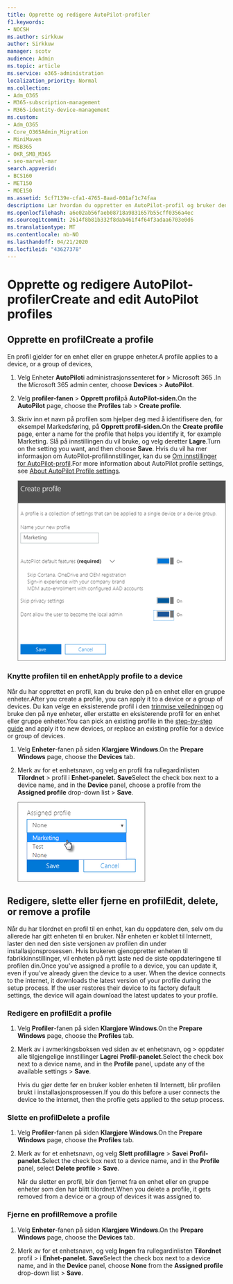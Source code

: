 ```yaml
---
title: Opprette og redigere AutoPilot-profiler
f1.keywords:
- NOCSH
ms.author: sirkkuw
author: Sirkkuw
manager: scotv
audience: Admin
ms.topic: article
ms.service: o365-administration
localization_priority: Normal
ms.collection:
- Adm_O365
- M365-subscription-management
- M365-identity-device-management
ms.custom:
- Adm_O365
- Core_O365Admin_Migration
- MiniMaven
- MSB365
- OKR_SMB_M365
- seo-marvel-mar
search.appverid:
- BCS160
- MET150
- MOE150
ms.assetid: 5cf7139e-cfa1-4765-8aad-001af1c74faa
description: Lær hvordan du oppretter en AutoPilot-profil og bruker den på en enhet, i tillegg til å redigere eller slette en profil eller fjerne en profil fra en enhet.
ms.openlocfilehash: a6e02ab56faeb08718a9831657b55cff0356a4ec
ms.sourcegitcommit: 2614f8b81b332f8dab461f4f64f3adaa6703e0d6
ms.translationtype: MT
ms.contentlocale: nb-NO
ms.lasthandoff: 04/21/2020
ms.locfileid: "43627378"
---
```

# <a name="create-and-edit-autopilot-profiles"></a><span data-ttu-id="926ff-103">Opprette og redigere AutoPilot-profiler</span><span class="sxs-lookup"><span data-stu-id="926ff-103">Create and edit AutoPilot profiles</span></span>

## <a name="create-a-profile"></a><span data-ttu-id="926ff-104">Opprette en profil</span><span class="sxs-lookup"><span data-stu-id="926ff-104">Create a profile</span></span>

<span data-ttu-id="926ff-105">En profil gjelder for en enhet eller en gruppe enheter.</span><span class="sxs-lookup"><span data-stu-id="926ff-105">A profile applies to a device, or a group of devices,</span></span>
  
1. <span data-ttu-id="926ff-106">Velg Enheter **AutoPilot**i administrasjonssenteret **for** \> Microsoft 365 .</span><span class="sxs-lookup"><span data-stu-id="926ff-106">In the Microsoft 365 admin center, choose **Devices** \> **AutoPilot**.</span></span>
  
2. <span data-ttu-id="926ff-107">Velg **profiler-fanen** \> **Opprett profil**på **AutoPilot-siden.**</span><span class="sxs-lookup"><span data-stu-id="926ff-107">On the **AutoPilot** page, choose the **Profiles** tab \> **Create profile**.</span></span>
    
3. <span data-ttu-id="926ff-108">Skriv inn et navn på profilen som hjelper deg med å identifisere den, for eksempel Markedsføring, på **Opprett profil-siden.**</span><span class="sxs-lookup"><span data-stu-id="926ff-108">On the **Create profile** page, enter a name for the profile that helps you identify it, for example Marketing.</span></span> <span data-ttu-id="926ff-109">Slå på innstillingen du vil bruke, og velg deretter **Lagre**.</span><span class="sxs-lookup"><span data-stu-id="926ff-109">Turn on the setting you want, and then choose **Save**.</span></span> <span data-ttu-id="926ff-110">Hvis du vil ha mer informasjon om AutoPilot-profilinnstillinger, kan du se [Om innstillinger for AutoPilot-profil](autopilot-profile-settings.md).</span><span class="sxs-lookup"><span data-stu-id="926ff-110">For more information about AutoPilot profile settings, see [About AutoPilot Profile settings](autopilot-profile-settings.md).</span></span>
    
    ![Enter name and turn on settings in the Create profile panel.](../media/63b5a00d-6a5d-48d0-9557-e7531e80702a.png)
  
### <a name="apply-profile-to-a-device"></a><span data-ttu-id="926ff-112">Knytte profilen til en enhet</span><span class="sxs-lookup"><span data-stu-id="926ff-112">Apply profile to a device</span></span>

<span data-ttu-id="926ff-113">Når du har opprettet en profil, kan du bruke den på en enhet eller en gruppe enheter.</span><span class="sxs-lookup"><span data-stu-id="926ff-113">After you create a profile, you can apply it to a device or a group of devices.</span></span> <span data-ttu-id="926ff-114">Du kan velge en eksisterende profil i den [trinnvise veiledningen](add-autopilot-devices-and-profile.md) og bruke den på nye enheter, eller erstatte en eksisterende profil for en enhet eller gruppe enheter.</span><span class="sxs-lookup"><span data-stu-id="926ff-114">You can pick an existing profile in the [step-by-step guide](add-autopilot-devices-and-profile.md) and apply it to new devices, or replace an existing profile for a device or group of devices.</span></span> 
  
1. <span data-ttu-id="926ff-115">Velg **Enheter**-fanen på siden **Klargjøre Windows**.</span><span class="sxs-lookup"><span data-stu-id="926ff-115">On the **Prepare Windows** page, choose the **Devices** tab.</span></span> 
    
2. <span data-ttu-id="926ff-116">Merk av for et enhetsnavn, og velg en profil fra rullegardinlisten **Tilordnet** \> profil i **Enhet-panelet.** **Save**</span><span class="sxs-lookup"><span data-stu-id="926ff-116">Select the check box next to a device name, and in the **Device** panel, choose a profile from the **Assigned profile** drop-down list \> **Save**.</span></span>
    
    ![In the Device panel, select an Assigned profile to apply it.](../media/ed0ce33f-9241-4403-a5de-2dddffdc6fb9.png)
  
## <a name="edit-delete-or-remove-a-profile"></a><span data-ttu-id="926ff-118">Redigere, slette eller fjerne en profil</span><span class="sxs-lookup"><span data-stu-id="926ff-118">Edit, delete, or remove a profile</span></span>

<span data-ttu-id="926ff-p103">Når du har tilordnet en profil til en enhet, kan du oppdatere den, selv om du allerede har gitt enheten til en bruker. Når enheten er koblet til Internett, laster den ned den siste versjonen av profilen din under installasjonsprosessen. Hvis brukeren gjenoppretter enheten til fabrikkinnstillinger, vil enheten på nytt laste ned de siste oppdateringene til profilen din.</span><span class="sxs-lookup"><span data-stu-id="926ff-p103">Once you've assigned a profile to a device, you can update it, even if you've already given the device to a user. When the device connects to the internet, it downloads the latest version of your profile during the setup process. If the user restores their device to its factory default settings, the device will again download the latest updates to your profile.</span></span> 
  
### <a name="edit-a-profile"></a><span data-ttu-id="926ff-122">Redigere en profil</span><span class="sxs-lookup"><span data-stu-id="926ff-122">Edit a profile</span></span>

1. <span data-ttu-id="926ff-123">Velg **Profiler**-fanen på siden **Klargjøre Windows**.</span><span class="sxs-lookup"><span data-stu-id="926ff-123">On the **Prepare Windows** page, choose the **Profiles** tab.</span></span> 
    
2. <span data-ttu-id="926ff-124">Merk av i avmerkingsboksen ved siden av et enhetsnavn, og \> oppdater alle tilgjengelige innstillinger **Lagre**i **Profil-panelet.**</span><span class="sxs-lookup"><span data-stu-id="926ff-124">Select the check box next to a device name, and in the **Profile** panel, update any of the available settings \> **Save**.</span></span>
    
    <span data-ttu-id="926ff-125">Hvis du gjør dette før en bruker kobler enheten til Internett, blir profilen brukt i installasjonsprosessen.</span><span class="sxs-lookup"><span data-stu-id="926ff-125">If you do this before a user connects the device to the internet, then the profile gets applied to the setup process.</span></span>
    
### <a name="delete-a-profile"></a><span data-ttu-id="926ff-126">Slette en profil</span><span class="sxs-lookup"><span data-stu-id="926ff-126">Delete a profile</span></span>

1. <span data-ttu-id="926ff-127">Velg **Profiler**-fanen på siden **Klargjøre Windows**.</span><span class="sxs-lookup"><span data-stu-id="926ff-127">On the **Prepare Windows** page, choose the **Profiles** tab.</span></span> 
    
2. <span data-ttu-id="926ff-128">Merk av for et enhetsnavn, og velg **Slett profillagre** \> **Save**i **Profil-panelet.**</span><span class="sxs-lookup"><span data-stu-id="926ff-128">Select the check box next to a device name, and in the **Profile** panel, select **Delete profile** \> **Save**.</span></span>
    
    <span data-ttu-id="926ff-129">Når du sletter en profil, blir den fjernet fra en enhet eller en gruppe enheter som den har blitt tilordnet.</span><span class="sxs-lookup"><span data-stu-id="926ff-129">When you delete a profile, it gets removed from a device or a group of devices it was assigned to.</span></span>
    
### <a name="remove-a-profile"></a><span data-ttu-id="926ff-130">Fjerne en profil</span><span class="sxs-lookup"><span data-stu-id="926ff-130">Remove a profile</span></span>

1. <span data-ttu-id="926ff-131">Velg **Enheter**-fanen på siden **Klargjøre Windows**.</span><span class="sxs-lookup"><span data-stu-id="926ff-131">On the **Prepare Windows** page, choose the **Devices** tab.</span></span> 
    
2. <span data-ttu-id="926ff-132">Merk av for et enhetsnavn, og velg **Ingen** fra rullegardinlisten **Tilordnet** profil \> i **Enhet-panelet.** **Save**</span><span class="sxs-lookup"><span data-stu-id="926ff-132">Select the check box next to a device name, and in the **Device** panel, choose **None** from the **Assigned profile** drop-down list \> **Save**.</span></span>
    
